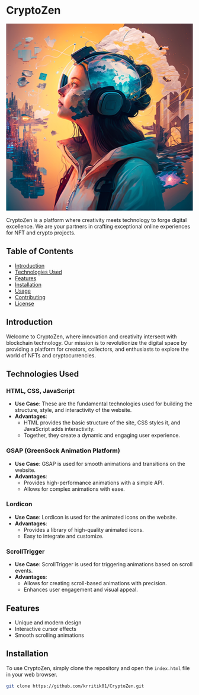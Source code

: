 # CryptoZen

![CryptoZen](assets/image2.png)


CryptoZen is a platform where creativity meets technology to forge digital excellence. We are your partners in crafting exceptional online experiences for NFT and crypto projects.

## Table of Contents

- [Introduction](#introduction)
- [Technologies Used](#technologies-used)
- [Features](#features)
- [Installation](#installation)
- [Usage](#usage)
- [Contributing](#contributing)
- [License](#license)

## Introduction

Welcome to CryptoZen, where innovation and creativity intersect with blockchain technology. Our mission is to revolutionize the digital space by providing a platform for creators, collectors, and enthusiasts to explore the world of NFTs and cryptocurrencies.

## Technologies Used

### HTML, CSS, JavaScript

- **Use Case**: These are the fundamental technologies used for building the structure, style, and interactivity of the website.
- **Advantages**: 
  - HTML provides the basic structure of the site, CSS styles it, and JavaScript adds interactivity.
  - Together, they create a dynamic and engaging user experience.

### GSAP (GreenSock Animation Platform)

- **Use Case**: GSAP is used for smooth animations and transitions on the website.
- **Advantages**:
  - Provides high-performance animations with a simple API.
  - Allows for complex animations with ease.

### Lordicon

- **Use Case**: Lordicon is used for the animated icons on the website.
- **Advantages**:
  - Provides a library of high-quality animated icons.
  - Easy to integrate and customize.

### ScrollTrigger

- **Use Case**: ScrollTrigger is used for triggering animations based on scroll events.
- **Advantages**:
  - Allows for creating scroll-based animations with precision.
  - Enhances user engagement and visual appeal.

## Features

- Unique and modern design
- Interactive cursor effects
- Smooth scrolling animations

## Installation

To use CryptoZen, simply clone the repository and open the `index.html` file in your web browser.

```bash
git clone https://github.com/krritik01/CryptoZen.git
